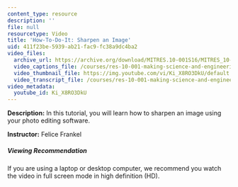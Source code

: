 ```yaml
---
content_type: resource
description: ''
file: null
resourcetype: Video
title: 'How-To-Do-It: Sharpen an Image'
uid: 411f23be-5939-ab21-fac9-fc38a9dc4ba2
video_files:
  archive_url: https://archive.org/download/MITRES.10-001S16/MITRES_10-001S16_Track37_300k.mp4
  video_captions_file: /courses/res-10-001-making-science-and-engineering-pictures-a-practical-guide-to-presenting-your-work-spring-2016/8c772f9df97c5ab99bd17e7846130e59_Ki_X8RO3DkU.vtt
  video_thumbnail_file: https://img.youtube.com/vi/Ki_X8RO3DkU/default.jpg
  video_transcript_file: /courses/res-10-001-making-science-and-engineering-pictures-a-practical-guide-to-presenting-your-work-spring-2016/23cff1f12d1e00975875655331a75619_Ki_X8RO3DkU.pdf
video_metadata:
  youtube_id: Ki_X8RO3DkU
---
```


**Description:** In this tutorial, you will learn how to sharpen an image using your photo editing software.

**Instructor:** Felice Frankel

##### Viewing Recommendation

If you are using a laptop or desktop computer, we recommend you watch the video in full screen mode in high definition (HD).